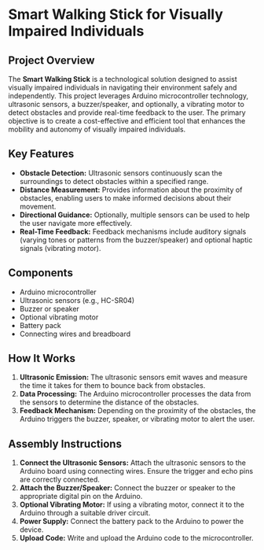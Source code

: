 # Smart Walking Stick for Visually Impaired Individuals

## Project Overview

The **Smart Walking Stick** is a technological solution designed to assist visually impaired individuals in navigating their environment safely and independently. This project leverages Arduino microcontroller technology, ultrasonic sensors, a buzzer/speaker, and optionally, a vibrating motor to detect obstacles and provide real-time feedback to the user. The primary objective is to create a cost-effective and efficient tool that enhances the mobility and autonomy of visually impaired individuals.

## Key Features

- **Obstacle Detection:** Ultrasonic sensors continuously scan the surroundings to detect obstacles within a specified range.
- **Distance Measurement:** Provides information about the proximity of obstacles, enabling users to make informed decisions about their movement.
- **Directional Guidance:** Optionally, multiple sensors can be used to help the user navigate more effectively.
- **Real-Time Feedback:** Feedback mechanisms include auditory signals (varying tones or patterns from the buzzer/speaker) and optional haptic signals (vibrating motor).

## Components

- Arduino microcontroller
- Ultrasonic sensors (e.g., HC-SR04)
- Buzzer or speaker
- Optional vibrating motor
- Battery pack
- Connecting wires and breadboard

## How It Works

1. **Ultrasonic Emission:** The ultrasonic sensors emit waves and measure the time it takes for them to bounce back from obstacles.
2. **Data Processing:** The Arduino microcontroller processes the data from the sensors to determine the distance of the obstacles.
3. **Feedback Mechanism:** Depending on the proximity of the obstacles, the Arduino triggers the buzzer, speaker, or vibrating motor to alert the user.

## Assembly Instructions

1. **Connect the Ultrasonic Sensors:** Attach the ultrasonic sensors to the Arduino board using connecting wires. Ensure the trigger and echo pins are correctly connected.
2. **Attach the Buzzer/Speaker:** Connect the buzzer or speaker to the appropriate digital pin on the Arduino.
3. **Optional Vibrating Motor:** If using a vibrating motor, connect it to the Arduino through a suitable driver circuit.
4. **Power Supply:** Connect the battery pack to the Arduino to power the device.
5. **Upload Code:** Write and upload the Arduino code to the microcontroller.

